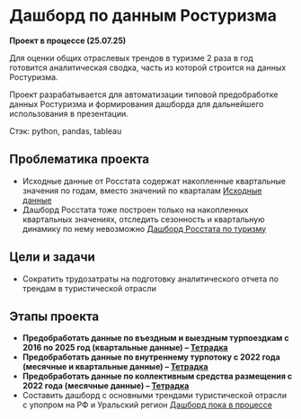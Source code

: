 # Дашборд по данным Ростуризма

**Проект в процессе (25.07.25)**

Для оценки общих отраслевых трендов в туризме 2 раза в год готовится аналитическая сводка, часть из которой строится на данных Ростуризма.

Проект разрабатывается для автоматизации типовой предобработке данных Ростуризма и формирования дашборда для дальнейшего использования в презентации.

Стэк: python, pandas, tableau

## Проблематика проекта
- Исходные данные от Росстата содержат накопленные квартальные значения по годам, вместо значений по кварталам [Исходные данные](https://rosstat.gov.ru/statistics/turizm)
- Дашборд Росстата тоже построен только на накопленных квартальных значениях, отследить сезонность и квартальную динамику по нему невозможно [Дашборд Росстата по туризму](https://bi.gks.ru/biportal/contourbi.jsp?allsol=1&solution=Dashboard&project=%2FDashboard%2Ftourism+statistics)


## Цели и задачи
- Сократить трудозатраты на подготовку аналитического отчета по трендам в туристической отрасли

## Этапы проекта
- **Предобработать данные по въездным и выездным турпоездкам с 2016 по 2025 год (квартальные данные) – [Тетрадка](https://github.com/Sanpagan/Pet_projects_tourism/blob/main/Tourism_in_Russia_DashBoard/Tourism_international_processing.ipynb)** 
- **Предобработать данные по внутреннему турпотоку с 2022 года (месячные и квартальные данные) – [Тетрадка](https://github.com/Sanpagan/Pet_projects_tourism/blob/main/Tourism_in_Russia_DashBoard/Tourism_inner_processing.ipynb)**
- **Предобработать данные по коллективным средства размещения с 2022 года (месячные данные) – [Тетрадка](https://github.com/Sanpagan/Pet_projects_tourism/blob/main/Tourism_in_Russia_DashBoard/Tourism_KSR_processing.ipynb)**
- Составить дашборд с основными трендами туристической отрасли с упопром на РФ и Уральский регион [Дашборд пока в процессе](https://public.tableau.com/shared/6JRDFMPKC?:display_count=n&:origin=viz_share_link)
